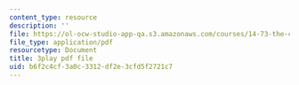 ```yaml
---
content_type: resource
description: ''
file: https://ol-ocw-studio-app-qa.s3.amazonaws.com/courses/14-73-the-challenge-of-world-poverty-spring-2011/b6f2c4cf3a0c3312df2e3cfd5f2721c7_kvmrpgEReX8.pdf
file_type: application/pdf
resourcetype: Document
title: 3play pdf file
uid: b6f2c4cf-3a0c-3312-df2e-3cfd5f2721c7
---
```

